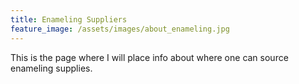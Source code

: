 ```yaml
---
title: Enameling Suppliers
feature_image: /assets/images/about_enameling.jpg
---
```


This is the page where I will place info about where one can source
enameling supplies. 

